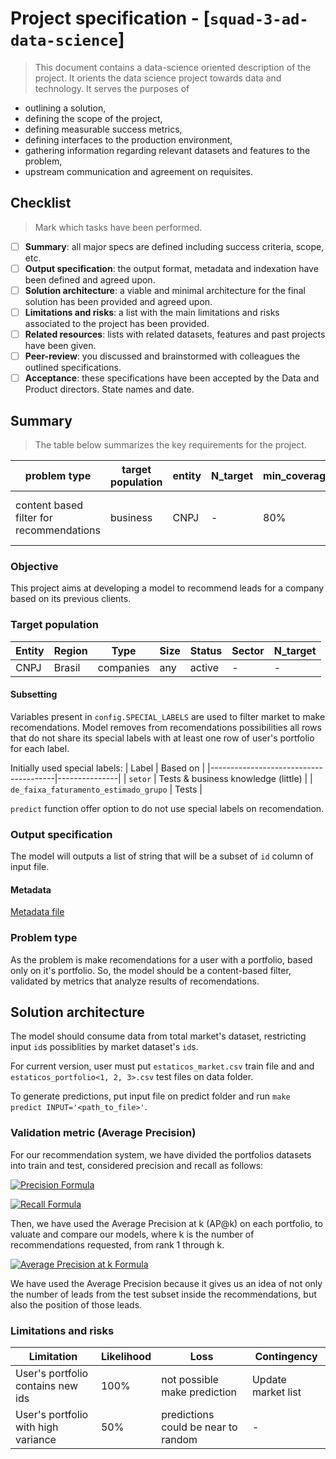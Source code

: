 # Project specification - [`squad-3-ad-data-science`]
> This document contains a data-science oriented description of the project. It orients the data science project towards data and technology. It serves the purposes of

* outlining a solution,
* defining the scope of the project,
* defining measurable success metrics,
* defining interfaces to the production environment,
* gathering information regarding relevant datasets and features to the problem,
* upstream communication and agreement on requisites.


## Checklist
> Mark which tasks have been performed.

- [ ] **Summary**: all major specs are defined including success criteria, scope, etc.
- [ ] **Output specification**: the output format, metadata and indexation have been defined and agreed upon.
- [ ] **Solution architecture**: a viable and minimal architecture for the final solution has been provided and agreed upon.
- [ ] **Limitations and risks**: a list with the main limitations and risks associated to the project has been provided.
- [ ] **Related resources**: lists with related datasets, features and past projects have been given.
- [ ] **Peer-review**: you discussed and brainstormed with colleagues the outlined specifications.
- [ ] **Acceptance**: these specifications have been accepted by the Data and Product directors. State names and date.

## Summary
> The table below summarizes the key requirements for the project.

| problem type                             | target population | entity | N_target | min_coverage | N_labeled | sucess_metrics      | updt_freq   |
|------------------------------------------|-------------------|--------|----------|--------------|-----------|---------------------|-------------|
| content based filter for recommendations | business          | CNPJ   |  -       | 80%          | NA        | average precision   | as new companies come in dataset     |


### Objective

This project aims at developing a model to recommend leads for a company based on its previous clients.

### Target population

| Entity | Region | Type        | Size | Status | Sector   | N_target |
|--------|--------|-------------|------|--------|----------|----------|
| CNPJ   | Brasil | companies   | any  | active | -        | -        |


#### Subsetting

Variables present in `config.SPECIAL_LABELS` are used to filter market to make recomendations. Model removes from recomendations possibilities all rows that do not share its special labels with at least one row of user's portfolio for each label.

Initially used special labels:
| Label                                 | Based on      |
|---------------------------------------|---------------|
| `setor`                               | Tests & business knowledge (little)        | 
| `de_faixa_faturamento_estimado_grupo` | Tests         |

`predict` function offer option to do not use special labels on recomendation.

### Output specification

The model will outputs a list of string that will be a subset of `id` column of input file.

#### Metadata

[Metadata file](../squad_3_ad_data_science/project_metadata.json)

### Problem type

As the problem is make recomendations for a user with a portfolio, based only on it's portfolio. So, the model should be a content-based filter, validated by metrics that analyze results of recomendations.

## Solution architecture

The model should consume data from total market's dataset, restricting input `id`s possiblities by market dataset's `id`s. 

For current version, user must put `estaticos_market.csv` train file and and `estaticos_portfolio<1, 2, 3>.csv`  test files on data folder.

To generate predictions, put input file on predict folder and run `make predict INPUT='<path_to_file>'`. 

### Validation metric (Average Precision)

For our recommendation system, we have divided the portfolios datasets into train and test, considered precision and recall as follows:

<a href="https://www.google.com"><img src="https://latex.codecogs.com/png.latex?Precision&space;=&space;\frac{number\;&space;of\;&space;test\;&space;leads\;&space;inside\;&space;the\;&space;recommendations}{total\;&space;number\;&space;of\;&space;recommendations}" title="Precision Formula" /></a>

<a href="https://www.google.com"><img src="https://latex.codecogs.com/png.latex?Recall&space;=&space;\frac{number\;&space;of\;&space;test\;&space;leads\;&space;inside\;&space;the\;&space;recommendations}{total\;&space;number\;&space;of\;&space;test\;&space;subset}" title="Recall Formula" /></a>

Then, we have used the Average Precision at k (AP@k) on each portfolio, to valuate and compare our models, where k is the number of recommendations requested, from rank 1 through k.

<a href="https://www.google.com"><img src="https://latex.codecogs.com/png.latex?AP@k&space;=&space;\sum_{i=1}^{k}(precision\;&space;at&space;\;\mathbf{i})\cdot&space;(change\;&space;in\;&space;recall\;&space;at\;&space;\mathbf{i})&space;=&space;\sum_{i=1}^{k}&space;P(i)\Delta&space;r(i)" title="Average Precision at k Formula" /></a>

We have used the Average Precision because it gives us an idea of not only the number of leads from the test subset inside the recommendations, but also the position of those leads.

### Limitations and risks

| Limitation                              | Likelihood | Loss                               | Contingency                        |
|-----------------------------------------|------------|------------------------------------|------------------------------------|
| User's portfolio contains new ids           | 100%       | not possible make prediction | Update market list |
| User's portfolio with high variance | 50%        | predictions could be near to random          | -            |


